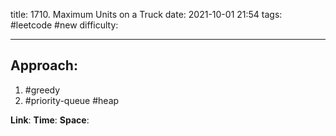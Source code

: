 title: 1710. Maximum Units on a Truck
date: 2021-10-01 21:54
tags: #leetcode #new
difficulty:

---
## Approach:
1. #greedy 
2. #priority-queue #heap  


**Link**: 
**Time**:
**Space**: